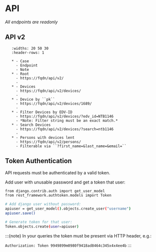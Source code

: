 # API

*All endpoints are readonly*

## API v2

```{list-table}
   :widths: 20 50 30
   :header-rows: 1

   * - Case
     - Endpoint
     - Note
   * - Root
     - https://fqdn/api/v2/
     -
   * - Devices
     - https://fqdn/api/v2/devices/
     -
   * - Device by ``pk``
     - https://fqdn/api/v2/devices/1689/
     -
   * - Filter Devices by EDV-ID
     - https://fqdn/api/v2/devices/?edv_id=NTB1146
     - *Note: Filter string must be an exact match.*
   * - Search Devices
     - https://fqdn/api/v2/devices/?search=ntb1146
     -
   * - Persons with devices lent
     - https://fqdn/api/v2/persons/
     - Filterable via ``?first_name=&last_name=&email=``
```

## Token Authentication

API requests must be authenticated by a valid token.

Add user with unusable password and get a token that user:

```bash
from django.contrib.auth import get_user_model
from rest_framework.authtoken.models import Token

# Add django user without password:
apiuser = get_user_model().objects.create_user("username")
apiuser.save()

# Generate token for that user:
Token.objects.create(user=apiuser)
```

:::{note}
In your queries the token must be present via HTTP header, e.g.:

`Authorization: Token 9949899m0980f9418ad8464c345x4x4ee4b`
:::
